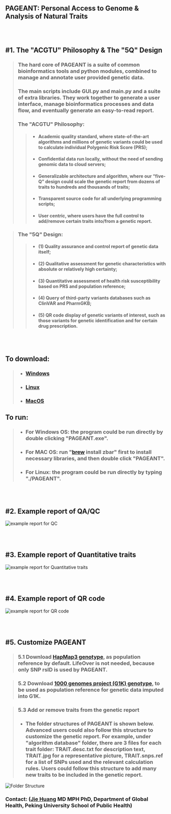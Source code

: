 
## PAGEANT: Personal Access to Genome & Analysis of Natural Traits
<br/><br/>

## #1. The "ACGTU" Philosophy & The "5Q" Design

> ### The hard core of PAGEANT is a suite of common bioinformatics tools and python modules, combined to manage and annotate user provided genetic data. 
> ### The main scripts include GUI.py and main.py and a suite of extra libraries. They work together to generate a user interface, manage bioinformatics processes and data flow, and eventually generate an easy-to-read report. 
> ### The "ACGTU" Philosophy:
> > - #### Academic quality standard, where state-of-the-art algorithms and millions of genetic variants could be used to calculate individual Polygenic Risk Score (PRS); 
> > - #### Confidential data run locally, without the need of sending genomic data to cloud servers; 
> > - #### Generalizable architecture and algorithm, where our “five-Q” design could scale the genetic report from dozens of traits to hundreds and thousands of traits; 
> > - #### Transparent source code for all underlying programming scripts; 
> > - #### User centric, where users have the full control to add/remove certain traits into/from a genetic report. 

> ### The "5Q" Design:
> > - #### (1) Quality assurance and control report of genetic data itself; 
> > - #### (2) Qualitative assessment for genetic characteristics with absolute or relatively high certainty; 
> > - #### (3) Quantitative assessment of health risk susceptibility based on PRS and population reference; 
> > - #### (4) Query of third-party variants databases such as ClinVAR and PharmGKB; 
> > - #### (5) QR code display of genetic variants of interest, such as those variants for genetic identification and for certain drug prescription.

<br/><br/>

## To download:
> - ### [Windows](https://drive.google.com/file/d/147zOn5b9dqeojVbGJq_rbLKZw24NSKe_/view?usp=sharing)
> - ### [Linux](https://drive.google.com/file/d/1_WUJwMuf7EAsAyW6Q4hfHeB8eE2LjLrH/view?usp=sharing)
> - ### [MacOS](https://drive.google.com/file/d/1njO2AKC8Z6PcwN1Zh6s6sVN9NUi32gfc/view?usp=sharing)

## To run:
> - ### For Windows OS: the program could be run directly by double clicking "PAGEANT.exe".
> - ### For MAC OS:  run "[brew](https://brew.sh/) install zbar" first  to install necessary libraries, and then double click "PAGEANT".
> - ### For Linux: the program could be run directly by typing "./PAGEANT".

<br/><br/>


## #2. Example report of QA/QC

![example report for QC](./images/Fig_PC.png)

<br/><br/>


## #3. Example report of Quantitative traits

![example report for Quantitative traits](./images/Fig_Qt.png)

<br/><br/>


## #4. Example report of QR code

![example report for QR code](./images/Fig_QR.png)

<br/><br/>



## #5. Customize PAGEANT

> ### 5.1 Download [HapMap3 genotype](https://www.broadinstitute.org/medical-and-population-genetics/hapmap-3), as population reference by default. LifeOver is not needed, because only SNP rsID is used by PAGEANT.

> ### 5.2 Download [1000 genomes project (G1K) genotype](https://www.internationalgenome.org), to be used as population reference for genetic data imputed into G1K.

> ### 5.3 Add or remove traits from the genetic report
> - ### The folder structures of PAGEANT is shown below. Advanced users could also follow this structure to customize the genetic report. For example, under "algorithm database" folder, there are 3 files for each trait folder: TRAIT.desc.txt for description text, TRAIT.jpg for a representative picture, TRAIT.snps.ref for a list of SNPs used and the relevant calculation rules. Users could follow this structure to add many new traits to be included in the genetic report.  

![Folder Structure](./images/Fig_folder.png)


### **Contact**:  ([Jie Huang](jiehuang001@pku.edu.cn) MD MPH PhD, Department of Global Health, Peking University School of Public Health)